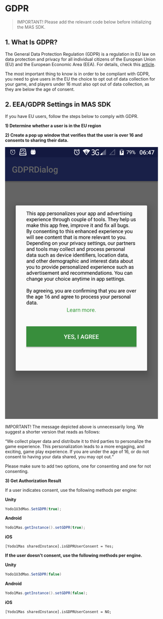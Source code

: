 # GDPR
> IMPORTANT! Please add the relevant code below before initializing the MAS SDK.

## 1. What Is GDPR?
The General Data Protection Regulation (GDPR) is a regulation in EU law on data protection and privacy for all individual citizens of the European Union (EU) and the European Economic Area (EEA). For details, check this [article](https://www.zdnet.com/article/gdpr-an-executive-guide-to-what-you-need-to-know/). 

The most important thing to know is in order to be compliant with GDPR, you need to give users in the EU the choice to opt out of data collection for your game, and players under 16 must also opt out of data collection, as they are below the age of consent.

## 2. EEA/GDPR Settings in MAS SDK
If you have EU users, follow the steps below to comply with GDPR.

**1) Determine whether a user is in the EU region**

**2) Create a pop up window that verifies that the user is over 16 and consents to sharing their data.**

<center class="half">
</center>

![](./../resource/privacy-gdpr.png)

IMPORTANT! The message depicted above is unnecessarily long. We suggest a shorter version that reads as follows:

“We collect player data and distribute it to third parties to personalize the game experience. This personalization leads to a more engaging, and exciting, game play experience. If you are under the age of 16, or do not consent to having your data shared, you may opt out.“

Please make sure to add two options, one for consenting and one for not consenting.

**3) Get Authorization Result**

If a user indicates consent, use the following methods per engine:

**Unity**

```c#
Yodo1U3dMas.SetGDPR(true);
```

**Android**

```java
Yodo1Mas.getInstance().setGDPR(true);
```

**iOS**

```obj-c
[Yodo1Mas sharedInstance].isGDPRUserConsent = Yes;
```

**If the user doesn't consent, use the following methods per engine.**

**Unity**

```c#
Yodo1U3dMas.SetGDPR(false)
```

**Android**

```java
Yodo1Mas.getInstance().setGDPR(false);
```

**iOS**

```obj-c
[Yodo1Mas sharedInstance].isGDPRUserConsent = NO;
```
